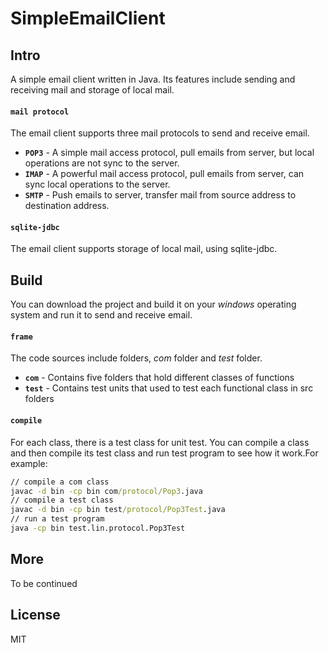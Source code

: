 # SimpleEmailClient

## Intro
A simple email client written in Java. Its features include sending and receiving mail and storage of local mail.
#### `mail protocol`
The email client supports three mail protocols to send and receive email.
- __`POP3`__ - A simple mail access protocol, pull emails from server, but local operations are not sync to the server.
- __`IMAP`__ - A powerful mail access protocol, pull emails from server, can sync local operations to the server.
- __`SMTP`__ - Push emails to server, transfer mail from source address to destination address.

#### `sqlite-jdbc`
The email client supports storage of local mail, using sqlite-jdbc.

## Build
You can download the project and build it on your _windows_ operating system and run it to send and receive email.
#### `frame`
The code sources include folders, _com_ folder and _test_ folder.
- __`com`__ - Contains five folders that hold different classes of functions
- __`test`__ - Contains test units that used to test each functional class in src folders

#### `compile`
For each class, there is a test class for unit test. You can compile a class and then compile its test class and run test program to see how it work.For example:
``` cmd
// compile a com class
javac -d bin -cp bin com/protocol/Pop3.java
// compile a test class
javac -d bin -cp bin test/protocol/Pop3Test.java
// run a test program
java -cp bin test.lin.protocol.Pop3Test
```

## More
To be continued

## License
MIT
